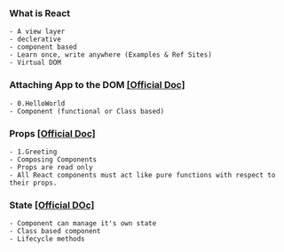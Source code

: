 ### What is React
    - A view layer
    - declerative
    - component based
    - Learn once, write anywhere (Examples & Ref Sites)
    - Virtual DOM
    
### Attaching App to the DOM [[Official Doc]](https://reactjs.org/docs/rendering-elements.html)
    - 0.HelloWorld
    - Component (functional or Class based)

### Props [[Official Doc]](https://reactjs.org/docs/components-and-props.html)
    - 1.Greeting
    - Composing Components
    - Props are read only
    - All React components must act like pure functions with respect to their props.
   
### State [[Official DOc]](https://reactjs.org/docs/state-and-lifecycle.html)
    - Component can manage it's own state
    - Class based component
    - Lifecycle methods
